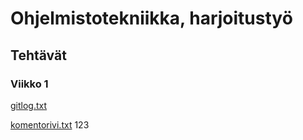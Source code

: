 # Ohjelmistotekniikka, harjoitustyö
## Tehtävät
### Viikko 1

[gitlog.txt](https://github.com/Teo44/ot-harjoitustyo/blob/master/laskarit/viikko1/gitlog.txt)

[komentorivi.txt](https://github.com/Teo44/ot-harjoitustyo/blob/master/laskarit/viikko1/komentorivi.txt)
123
